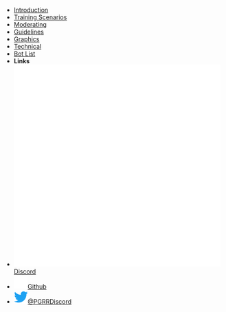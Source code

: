 - [Introduction](introduction)
- [Training Scenarios](training)
- [Moderating](moderating)
- [Guidelines](guidelines)
- [Graphics](graphics)
- [Technical](technical)
- [Bot List](bots)
- **Links**
- [![Discord](assets/img/discord.svg)Discord](https://discord.gg/pgrr)
- [![Github](assets/img/github.svg)Github](https://github.com/PokemonGO-REMOTE-RAIDERS)
- [![Twitter](assets/img/twitter.svg)@PGRRDiscord](https://twitter.com/PGRRDiscord)